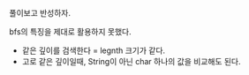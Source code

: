 풀이보고 반성하자.



bfs의 특징을 제대로 활용하지 못했다.

- 같은 깊이를 검색한다 = legnth 크기가 같다.
- 고로 같은 깊이일때, String이 아닌 char 하나의 값을 비교해도 된다.
